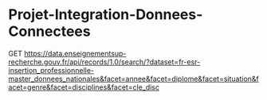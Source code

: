 # Projet-Integration-Donnees-Connectees
GET https://data.enseignementsup-recherche.gouv.fr/api/records/1.0/search/?dataset=fr-esr-insertion_professionnelle-master_donnees_nationales&facet=annee&facet=diplome&facet=situation&facet=genre&facet=disciplines&facet=cle_disc

